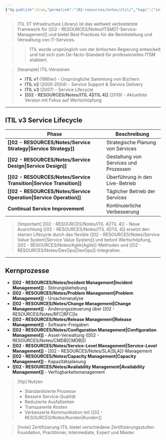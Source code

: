 ```yaml
---
{"dg-publish":true,"permalink":"/02-resources/notes/itil/","tags":["informatik/management","GFN/LF06"],"noteIcon":"","updated":"2025-10-24T12:51:06.593+02:00"}
---
```



>ITIL (IT Infrastructure Library) ist das weltweit verbreitetste Framework für [[02 - RESOURCES/Notes/ITSM\|IT-Service-Management]] und bietet Best Practices für die Bereitstellung und Verwaltung von IT-Services.

>>ITIL wurde ursprünglich von der britischen Regierung entwickelt und hat sich zum De-facto-Standard für professionelles ITSM etabliert.

>[!example] ITIL-Versionen
>- **ITIL v1** (1980er) - Ursprüngliche Sammlung von Büchern
>- **ITIL v2** (2000-2004) - Service Support & Service Delivery
>- **ITIL v3** (2007) - Service Lifecycle
>- **[[02 - RESOURCES/Notes/ITIL 4\|ITIL 4]]** (2019) - Aktuellste Version mit Fokus auf Wertschöpfung

---

## ITIL v3 Service Lifecycle

|Phase|Beschreibung|
|---|---|
|**[[02 - RESOURCES/Notes/Service Strategy\|Service Strategy]]**|Strategische Planung von Services|
|**[[02 - RESOURCES/Notes/Service Design\|Service Design]]**|Gestaltung von Services und Prozessen|
|**[[02 - RESOURCES/Notes/Service Transition\|Service Transition]]**|Überführung in den Live-Betrieb|
|**[[02 - RESOURCES/Notes/Service Operation\|Service Operation]]**|Täglicher Betrieb der Services|
|**Continual Service Improvement**|Kontinuierliche Verbesserung|

>[!important] [[02 - RESOURCES/Notes/ITIL 4\|ITIL 4]] - Neue Ausrichtung
>[[02 - RESOURCES/Notes/ITIL 4\|ITIL 4]] ersetzt den starren Lifecycle durch das flexible [[02 - RESOURCES/Notes/Service Value System\|Service Value System]] und betont Wertschöpfung, [[02 - RESOURCES/Notes/Agile\|Agile]]-Methoden und [[02 - RESOURCES/Notes/DevOps\|DevOps]]-Integration.

---

## Kernprozesse

- **[[02 - RESOURCES/Notes/Incident Management\|Incident Management]]** - Störungsbehebung
- **[[02 - RESOURCES/Notes/Problem Management\|Problem Management]]** - Ursachenanalyse
- **[[02 - RESOURCES/Notes/Change Management\|Change Management]]** - Änderungssteuerung über [[02 - RESOURCES/Notes/RFC\|RFC]]s
- **[[02 - RESOURCES/Notes/Release Management\|Release Management]]** - Software-Freigaben
- **[[02 - RESOURCES/Notes/Configuration Management\|Configuration Management]]** - Asset-Verwaltung ([[02 - RESOURCES/Notes/CMDB\|CMDB]])
- **[[02 - RESOURCES/Notes/Service-Level Management\|Service-Level Management]]** - [[02 - RESOURCES/Notes/SLA\|SLA]]-Management
- **[[02 - RESOURCES/Notes/Capacity Management\|Capacity Management]]** - Kapazitätsplanung
- **[[02 - RESOURCES/Notes/Availability Management\|Availability Management]]** - Verfügbarkeitsmanagement

>[!tip] Nutzen
>- Standardisierte Prozesse
>- Bessere Service-Qualität
>- Reduzierte Ausfallzeiten
>- Transparente Kosten
>- Verbesserte Kommunikation mit [[02 - RESOURCES/Notes/Kunden\|Kunden]]

>[!note] Zertifizierung
>ITIL bietet verschiedene Zertifizierungsstufen: Foundation, Practitioner, Intermediate, Expert und Master.
